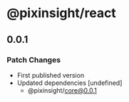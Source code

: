 # @pixinsight/react

## 0.0.1
### Patch Changes

- First published version
- Updated dependencies [undefined]
  - @pixinsight/core@0.0.1
